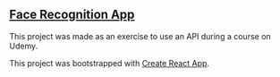 ## [Face Recognition App](https://jakeebro.github.io/facerecognition/)

This project was made as an exercise to use an API during a course on Udemy.

This project was bootstrapped with [Create React App](https://github.com/facebook/create-react-app).
